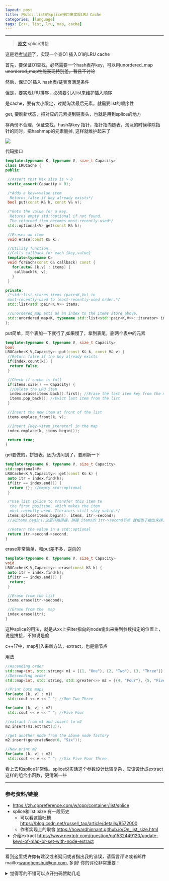 ```yaml
---
layout: post
title: 用std::list的splice接口来实现LRU Cache
categories: [language]
tags: [c++, list, lru, map, cache]
---
```



---

> [原文](https://www.nextptr.com/tutorial/ta1576645374/stdlist-splice-for-implementing-lru-cache) splice拼接



这是老[考试题](https://leetcode-cn.com/problems/lru-cache/)了，实现一个查O1 插入O1的LRU cache



首先，要保证O1查找，必然需要一个hash表存key，可以用unordered_map ~~unordered_map性能表现特别差，暂且不讨论~~

然后，保证O1插入 hash表/链表页满足条件

但是，要实现LRU排序，必须要引入list来维护插入顺序

是cache，要有大小限定，过期淘汰最后元素，就需要list的顺序性

get, 要刷新状态，把对应的元素提到链表头，也就是用到splice的地方

存两份不合理，保证查找，hash存key 指针，指针指向链表，淘汰的时候移除指针的同时，把hashmap的元素删掉, 这样就维护起来了



![](https://cdn.nextptr.com/images/uimages/hb3Tt56b94RGbMhqF7GBiZ8f.jpg)



代码接口

```c++
template<typename K, typename V, size_t Capacity>
class LRUCache {
public:

 //Assert that Max size is > 0
 static_assert(Capacity > 0);

 /*Adds a key=>value item
  Returns false if key already exists*/
 bool put(const K& k, const V& v);

 /*Gets the value for a key.
  Returns empty std::optional if not found.
  The returned item becomes most-recently-used*/
 std::optional<V> get(const K& k);

 //Erases an item
 void erase(const K& k);

 //Utility function.
 //Calls callback for each {key,value}
 template<typename C>
 void forEach(const C& callback) const {
   for(auto& [k,v] : items) {
    callback(k, v);
   }
 }

private:
 /*std::list stores items (pair<K,V>) in
 most-recently-used to least-recently-used order.*/
 std::list<std::pair<K,V>> items;

 //unordered_map acts as an index to the items store above.
 std::unordered_map<K, typename std::list<std::pair<K,V>>::iterator> index;
};
```

put简单，两个表加一下就行了,如果慢了，拿到表尾，删两个表中的元素

```c++
template<typename K, typename V, size_t Capacity>
bool
LRUCache<K,V,Capacity>::put(const K& k, const V& v) {
 //Return false if the key already exists
 if(index.count(k)) {
  return false;
 }

 //Check if cache is full
 if(items.size() == Capacity) {
  //Delete the LRU item
  index.erase(items.back().first); //Erase the last item key from the map
  items.pop_back(); //Evict last item from the list 
 }

 //Insert the new item at front of the list
 items.emplace_front(k, v);

 //Insert {key->item_iterator} in the map 
 index.emplace(k, items.begin());

 return true;
}

```





get要做的，拼链表，因为访问到了，要刷新一下

```c++
template<typename K, typename V, size_t Capacity>
std::optional<V>
LRUCache<K,V,Capacity>::get(const K& k) {
 auto itr = index.find(k);
 if(itr == index.end()) {
  return {}; //empty std::optional
 }

 /*Use list splice to transfer this item to
  the first position, which makes the item
  most-recently-used. Iterators still stay valid.*/
 items.splice(items.begin(), items, itr->second);
 //从items.begin()这里开始拼接，拼接 items的 itr->second节点 就相当于抽出来拼上

 //Return the value in a std::optional
 return itr->second->second;
}
```





erase非常简单，和put差不多，逆向的

```c++
template<typename K, typename V, size_t Capacity>
void
LRUCache<K,V,Capacity>::erase(const K& k) {
 auto itr = index.find(k);
 if(itr == index.end()) {
  return;
 }

 //Erase from the list
 items.erase(itr->second);

 //Erase from the  map
 index.erase(itr);
}
```





这种splice的用法，就是从xx上把iter指向的node偷出来拼到参数指定的位置上，说是拼接，不如说是偷



c++17中，map引入来新方法，extract，也是偷节点

用法

```c++
//Ascending order
std::map<int, std::string> m1 = {{1, "One"}, {2, "Two"}, {3, "Three"}};
//Descending order
std::map<int, std::string, std::greater<>> m2 = {{4, "Four"}, {5, "Five"}};

//Print both maps
for(auto [k, v] : m1)
 std::cout << v << " "; //One Two Three

for(auto [k, v] : m2)
 std::cout << v << " "; //Five Four

//extract from m1 and insert to m2
m2.insert(m1.extract(3));

//get another node from the above node factory
m2.insert(generateNode(6, "Six"));

//Now print m2
for(auto [k, v] : m2)
 std::cout << v << " "; //Six Five Four Three
```

看上去和splice非常像。splice说实话这个参数设计比较复杂，应该设计成extract这样的组合小函数，更清晰一些

---

###  参考资料/链接

- https://zh.cppreference.com/w/cpp/container/list/splice
- splice和list::size 有一段历史
  - 可以看这篇吐槽 https://blog.csdn.net/russell_tao/article/details/8572000
  - 作者实现上的取舍 https://howardhinnant.github.io/On_list_size.html
- 介绍extract https://www.nextptr.com/question/qa1532449120/update-keys-of-map-or-set-with-node-extract


---

看到这里或许你有建议或者疑问或者指出我的错误，请留言评论或者邮件mailto:wanghenshui@qq.com, 多谢!  你的评论非常重要！
<details>
<summary>觉得写的不错可以点开扫码赞助几毛</summary>
<img src="https://wanghenshui.github.io/assets/wepay.png" alt="微信转账">
</details>